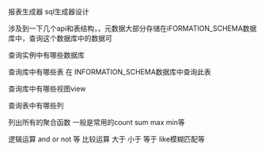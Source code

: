 报表生成器  sql生成器设计

涉及到一下几个api和表结构，，元数据大部分存储在iFORMATION_SCHEMA数据库中，查询这个数据库中的数据可



查询实例中有哪些数据库


查询库中有哪些表
在 INFORMATION_SCHEMA数据库中查询此表

查询库中有哪些视图view




查询表中有哪些列


列出所有的聚合函数
一般是常用的count sum max min等

逻辑运算 and or not 等
比较运算 大于 小于 等于 like模糊匹配等
